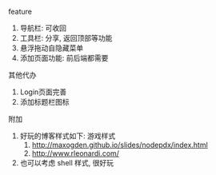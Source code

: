 feature
1. 导航栏: 可收回
2. 工具栏: 分享, 返回顶部等功能
3. 悬浮拖动自隐藏菜单
4. 添加页面功能: 前后端都需要

其他代办
1. Login页面完善
2. 添加标题栏图标


附加
1. 好玩的博客样式如下: 游戏样式
   1. http://maxogden.github.io/slides/nodepdx/index.html
   2. http://www.rleonardi.com/
2. 也可以考虑 shell 样式, 很好玩
